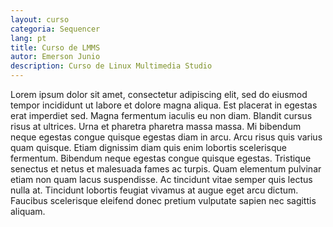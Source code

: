 ```yaml
---
layout: curso
categoria: Sequencer
lang: pt
title: Curso de LMMS
autor: Emerson Junio
description: Curso de Linux Multimedia Studio
---
```


Lorem ipsum dolor sit amet, consectetur adipiscing elit, sed do eiusmod tempor incididunt ut labore et dolore magna aliqua. Est placerat in egestas erat imperdiet sed. Magna fermentum iaculis eu non diam. Blandit cursus risus at ultrices. Urna et pharetra pharetra massa massa. Mi bibendum neque egestas congue quisque egestas diam in arcu. Arcu risus quis varius quam quisque. Etiam dignissim diam quis enim lobortis scelerisque fermentum. Bibendum neque egestas congue quisque egestas. Tristique senectus et netus et malesuada fames ac turpis. Quam elementum pulvinar etiam non quam lacus suspendisse. Ac tincidunt vitae semper quis lectus nulla at. Tincidunt lobortis feugiat vivamus at augue eget arcu dictum. Faucibus scelerisque eleifend donec pretium vulputate sapien nec sagittis aliquam.

